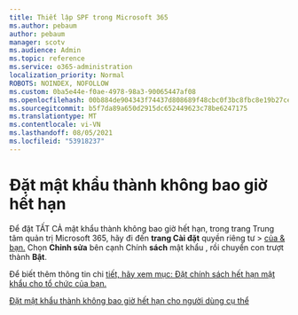 ```yaml
---
title: Thiết lập SPF trong Microsoft 365
ms.author: pebaum
author: pebaum
manager: scotv
ms.audience: Admin
ms.topic: reference
ms.service: o365-administration
localization_priority: Normal
ROBOTS: NOINDEX, NOFOLLOW
ms.custom: 0ba5e44e-f0ae-4978-98a3-90065447af08
ms.openlocfilehash: 00b884de904343f74437d808689f48cbc0f3bc8fbc8e19b27cebd1e2a68fdd71
ms.sourcegitcommit: b5f7da89a650d2915dc652449623c78be6247175
ms.translationtype: MT
ms.contentlocale: vi-VN
ms.lasthandoff: 08/05/2021
ms.locfileid: "53918237"
---
```

# <a name="set-passwords-to-never-expire"></a>Đặt mật khẩu thành không bao giờ hết hạn 

Để đặt TẤT CẢ mật khẩu thành không bao giờ hết hạn, trong trang Trung tâm quản trị Microsoft 365, hãy đi đến **trang Cài đặt** quyền riêng tư  >  [của &amp; bạn.](https://portal.office.com/adminportal/home#/settings/security) Chọn **Chỉnh sửa** bên cạnh Chính **sách** mật khẩu , rồi chuyển con trượt thành **Bật**.
  
Để biết thêm thông tin chi [tiết, hãy xem mục: Đặt chính sách hết hạn mật khẩu cho tổ chức của bạn.](https://docs.microsoft.com/microsoft-365/admin/manage/set-password-expiration-policy)
  
[Đặt mật khẩu thành không bao giờ hết hạn cho người dùng cụ thể](https://docs.microsoft.com/microsoft-365/admin/add-users/set-password-to-never-expire)
  
